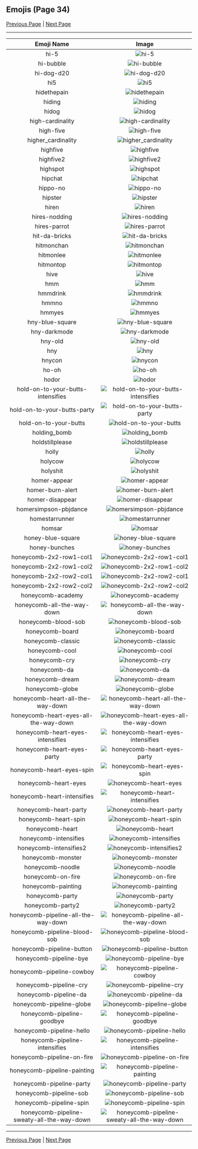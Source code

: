 
## Emojis (Page 34)

[Previous Page](/docs/hny/page-h-0033.md)
  | [Next Page](/docs/hny/page-h-0035.md)

<hr />

|Emoji Name|Image|
| :-: | :-: |
|hi-5| ![hi-5](/emojis/hny/hi-5.gif)|
|hi-bubble| ![hi-bubble](/emojis/hny/hi-bubble.gif)|
|hi-dog-d20| ![hi-dog-d20](/emojis/hny/hi-dog-d20.png)|
|hi5| ![hi5](/emojis/hny/hi5.jpg)|
|hidethepain| ![hidethepain](/emojis/hny/hidethepain.jpg)|
|hiding| ![hiding](/emojis/hny/hiding.gif)|
|hidog| ![hidog](/emojis/hny/hidog.gif)|
|high-cardinality| ![high-cardinality](/emojis/hny/high-cardinality.png)|
|high-five| ![high-five](/emojis/hny/high-five.gif)|
|higher_cardinality| ![higher_cardinality](/emojis/hny/higher_cardinality.png)|
|highfive| ![highfive](/emojis/hny/highfive.gif)|
|highfive2| ![highfive2](/emojis/hny/highfive2.gif)|
|highspot| ![highspot](/emojis/hny/highspot.png)|
|hipchat| ![hipchat](/emojis/hny/hipchat.png)|
|hippo-no| ![hippo-no](/emojis/hny/hippo-no.gif)|
|hipster| ![hipster](/emojis/hny/hipster.png)|
|hiren| ![hiren](/emojis/hny/hiren.png)|
|hires-nodding| ![hires-nodding](/emojis/hny/hires-nodding.gif)|
|hires-parrot| ![hires-parrot](/emojis/hny/hires-parrot.gif)|
|hit-da-bricks| ![hit-da-bricks](/emojis/hny/hit-da-bricks.png)|
|hitmonchan| ![hitmonchan](/emojis/hny/hitmonchan.png)|
|hitmonlee| ![hitmonlee](/emojis/hny/hitmonlee.png)|
|hitmontop| ![hitmontop](/emojis/hny/hitmontop.png)|
|hive| ![hive](/emojis/hny/hive.gif)|
|hmm| ![hmm](/emojis/hny/hmm.png)|
|hmmdrink| ![hmmdrink](/emojis/hny/hmmdrink.gif)|
|hmmno| ![hmmno](/emojis/hny/hmmno.gif)|
|hmmyes| ![hmmyes](/emojis/hny/hmmyes.gif)|
|hny-blue-square| ![hny-blue-square](/emojis/hny/hny-blue-square.png)|
|hny-darkmode| ![hny-darkmode](/emojis/hny/hny-darkmode.png)|
|hny-old| ![hny-old](/emojis/hny/hny-old.png)|
|hny| ![hny](/emojis/hny/hny.png)|
|hnycon| ![hnycon](/emojis/hny/hnycon.png)|
|ho-oh| ![ho-oh](/emojis/hny/ho-oh.png)|
|hodor| ![hodor](/emojis/hny/hodor.png)|
|hold-on-to-your-butts-intensifies| ![hold-on-to-your-butts-intensifies](/emojis/hny/hold-on-to-your-butts-intensifies.gif)|
|hold-on-to-your-butts-party| ![hold-on-to-your-butts-party](/emojis/hny/hold-on-to-your-butts-party.gif)|
|hold-on-to-your-butts| ![hold-on-to-your-butts](/emojis/hny/hold-on-to-your-butts.png)|
|holding_bomb| ![holding_bomb](/emojis/hny/holding_bomb.gif)|
|holdstillplease| ![holdstillplease](/emojis/hny/holdstillplease.png)|
|holly| ![holly](/emojis/hny/holly.png)|
|holycow| ![holycow](/emojis/hny/holycow.png)|
|holyshit| ![holyshit](/emojis/hny/holyshit.jpg)|
|homer-appear| ![homer-appear](/emojis/hny/homer-appear.gif)|
|homer-burn-alert| ![homer-burn-alert](/emojis/hny/homer-burn-alert.png)|
|homer-disappear| ![homer-disappear](/emojis/hny/homer-disappear.gif)|
|homersimpson-pbjdance| ![homersimpson-pbjdance](/emojis/hny/homersimpson-pbjdance.gif)|
|homestarrunner| ![homestarrunner](/emojis/hny/homestarrunner.png)|
|homsar| ![homsar](/emojis/hny/homsar.png)|
|honey-blue-square| ![honey-blue-square](/emojis/hny/honey-blue-square.png)|
|honey-bunches| ![honey-bunches](/emojis/hny/honey-bunches.png)|
|honeycomb-2x2-row1-col1| ![honeycomb-2x2-row1-col1](/emojis/hny/honeycomb-2x2-row1-col1.png)|
|honeycomb-2x2-row1-col2| ![honeycomb-2x2-row1-col2](/emojis/hny/honeycomb-2x2-row1-col2.png)|
|honeycomb-2x2-row2-col1| ![honeycomb-2x2-row2-col1](/emojis/hny/honeycomb-2x2-row2-col1.png)|
|honeycomb-2x2-row2-col2| ![honeycomb-2x2-row2-col2](/emojis/hny/honeycomb-2x2-row2-col2.png)|
|honeycomb-academy| ![honeycomb-academy](/emojis/hny/honeycomb-academy.png)|
|honeycomb-all-the-way-down| ![honeycomb-all-the-way-down](/emojis/hny/honeycomb-all-the-way-down.gif)|
|honeycomb-blood-sob| ![honeycomb-blood-sob](/emojis/hny/honeycomb-blood-sob.png)|
|honeycomb-board| ![honeycomb-board](/emojis/hny/honeycomb-board.png)|
|honeycomb-classic| ![honeycomb-classic](/emojis/hny/honeycomb-classic.png)|
|honeycomb-cool| ![honeycomb-cool](/emojis/hny/honeycomb-cool.png)|
|honeycomb-cry| ![honeycomb-cry](/emojis/hny/honeycomb-cry.png)|
|honeycomb-da| ![honeycomb-da](/emojis/hny/honeycomb-da.png)|
|honeycomb-dream| ![honeycomb-dream](/emojis/hny/honeycomb-dream.png)|
|honeycomb-globe| ![honeycomb-globe](/emojis/hny/honeycomb-globe.gif)|
|honeycomb-heart-all-the-way-down| ![honeycomb-heart-all-the-way-down](/emojis/hny/honeycomb-heart-all-the-way-down.gif)|
|honeycomb-heart-eyes-all-the-way-down| ![honeycomb-heart-eyes-all-the-way-down](/emojis/hny/honeycomb-heart-eyes-all-the-way-down.gif)|
|honeycomb-heart-eyes-intensifies| ![honeycomb-heart-eyes-intensifies](/emojis/hny/honeycomb-heart-eyes-intensifies.gif)|
|honeycomb-heart-eyes-party| ![honeycomb-heart-eyes-party](/emojis/hny/honeycomb-heart-eyes-party.gif)|
|honeycomb-heart-eyes-spin| ![honeycomb-heart-eyes-spin](/emojis/hny/honeycomb-heart-eyes-spin.gif)|
|honeycomb-heart-eyes| ![honeycomb-heart-eyes](/emojis/hny/honeycomb-heart-eyes.png)|
|honeycomb-heart-intensifies| ![honeycomb-heart-intensifies](/emojis/hny/honeycomb-heart-intensifies.gif)|
|honeycomb-heart-party| ![honeycomb-heart-party](/emojis/hny/honeycomb-heart-party.gif)|
|honeycomb-heart-spin| ![honeycomb-heart-spin](/emojis/hny/honeycomb-heart-spin.gif)|
|honeycomb-heart| ![honeycomb-heart](/emojis/hny/honeycomb-heart.png)|
|honeycomb-intensifies| ![honeycomb-intensifies](/emojis/hny/honeycomb-intensifies.gif)|
|honeycomb-intensifies2| ![honeycomb-intensifies2](/emojis/hny/honeycomb-intensifies2.gif)|
|honeycomb-monster| ![honeycomb-monster](/emojis/hny/honeycomb-monster.png)|
|honeycomb-noodle| ![honeycomb-noodle](/emojis/hny/honeycomb-noodle.png)|
|honeycomb-on-fire| ![honeycomb-on-fire](/emojis/hny/honeycomb-on-fire.gif)|
|honeycomb-painting| ![honeycomb-painting](/emojis/hny/honeycomb-painting.png)|
|honeycomb-party| ![honeycomb-party](/emojis/hny/honeycomb-party.gif)|
|honeycomb-party2| ![honeycomb-party2](/emojis/hny/honeycomb-party2.gif)|
|honeycomb-pipeline-all-the-way-down| ![honeycomb-pipeline-all-the-way-down](/emojis/hny/honeycomb-pipeline-all-the-way-down.gif)|
|honeycomb-pipeline-blood-sob| ![honeycomb-pipeline-blood-sob](/emojis/hny/honeycomb-pipeline-blood-sob.png)|
|honeycomb-pipeline-button| ![honeycomb-pipeline-button](/emojis/hny/honeycomb-pipeline-button.png)|
|honeycomb-pipeline-bye| ![honeycomb-pipeline-bye](/emojis/hny/honeycomb-pipeline-bye.gif)|
|honeycomb-pipeline-cowboy| ![honeycomb-pipeline-cowboy](/emojis/hny/honeycomb-pipeline-cowboy.png)|
|honeycomb-pipeline-cry| ![honeycomb-pipeline-cry](/emojis/hny/honeycomb-pipeline-cry.png)|
|honeycomb-pipeline-da| ![honeycomb-pipeline-da](/emojis/hny/honeycomb-pipeline-da.png)|
|honeycomb-pipeline-globe| ![honeycomb-pipeline-globe](/emojis/hny/honeycomb-pipeline-globe.gif)|
|honeycomb-pipeline-goodbye| ![honeycomb-pipeline-goodbye](/emojis/hny/honeycomb-pipeline-goodbye.gif)|
|honeycomb-pipeline-hello| ![honeycomb-pipeline-hello](/emojis/hny/honeycomb-pipeline-hello.gif)|
|honeycomb-pipeline-intensifies| ![honeycomb-pipeline-intensifies](/emojis/hny/honeycomb-pipeline-intensifies.gif)|
|honeycomb-pipeline-on-fire| ![honeycomb-pipeline-on-fire](/emojis/hny/honeycomb-pipeline-on-fire.gif)|
|honeycomb-pipeline-painting| ![honeycomb-pipeline-painting](/emojis/hny/honeycomb-pipeline-painting.png)|
|honeycomb-pipeline-party| ![honeycomb-pipeline-party](/emojis/hny/honeycomb-pipeline-party.gif)|
|honeycomb-pipeline-sob| ![honeycomb-pipeline-sob](/emojis/hny/honeycomb-pipeline-sob.png)|
|honeycomb-pipeline-spin| ![honeycomb-pipeline-spin](/emojis/hny/honeycomb-pipeline-spin.gif)|
|honeycomb-pipeline-sweaty-all-the-way-down| ![honeycomb-pipeline-sweaty-all-the-way-down](/emojis/hny/honeycomb-pipeline-sweaty-all-the-way-down.gif)|

<hr/>

[Previous Page](/docs/hny/page-h-0033.md)
  | [Next Page](/docs/hny/page-h-0035.md)